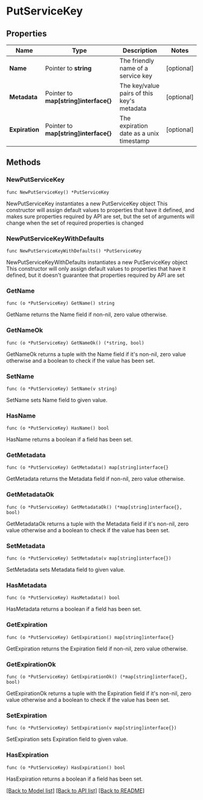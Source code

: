 # PutServiceKey

## Properties

Name | Type | Description | Notes
------------ | ------------- | ------------- | -------------
**Name** | Pointer to **string** | The friendly name of a service key | [optional] 
**Metadata** | Pointer to **map[string]interface{}** | The key/value pairs of this key&#39;s metadata | [optional] 
**Expiration** | Pointer to **map[string]interface{}** | The expiration date as a unix timestamp | [optional] 

## Methods

### NewPutServiceKey

`func NewPutServiceKey() *PutServiceKey`

NewPutServiceKey instantiates a new PutServiceKey object
This constructor will assign default values to properties that have it defined,
and makes sure properties required by API are set, but the set of arguments
will change when the set of required properties is changed

### NewPutServiceKeyWithDefaults

`func NewPutServiceKeyWithDefaults() *PutServiceKey`

NewPutServiceKeyWithDefaults instantiates a new PutServiceKey object
This constructor will only assign default values to properties that have it defined,
but it doesn't guarantee that properties required by API are set

### GetName

`func (o *PutServiceKey) GetName() string`

GetName returns the Name field if non-nil, zero value otherwise.

### GetNameOk

`func (o *PutServiceKey) GetNameOk() (*string, bool)`

GetNameOk returns a tuple with the Name field if it's non-nil, zero value otherwise
and a boolean to check if the value has been set.

### SetName

`func (o *PutServiceKey) SetName(v string)`

SetName sets Name field to given value.

### HasName

`func (o *PutServiceKey) HasName() bool`

HasName returns a boolean if a field has been set.

### GetMetadata

`func (o *PutServiceKey) GetMetadata() map[string]interface{}`

GetMetadata returns the Metadata field if non-nil, zero value otherwise.

### GetMetadataOk

`func (o *PutServiceKey) GetMetadataOk() (*map[string]interface{}, bool)`

GetMetadataOk returns a tuple with the Metadata field if it's non-nil, zero value otherwise
and a boolean to check if the value has been set.

### SetMetadata

`func (o *PutServiceKey) SetMetadata(v map[string]interface{})`

SetMetadata sets Metadata field to given value.

### HasMetadata

`func (o *PutServiceKey) HasMetadata() bool`

HasMetadata returns a boolean if a field has been set.

### GetExpiration

`func (o *PutServiceKey) GetExpiration() map[string]interface{}`

GetExpiration returns the Expiration field if non-nil, zero value otherwise.

### GetExpirationOk

`func (o *PutServiceKey) GetExpirationOk() (*map[string]interface{}, bool)`

GetExpirationOk returns a tuple with the Expiration field if it's non-nil, zero value otherwise
and a boolean to check if the value has been set.

### SetExpiration

`func (o *PutServiceKey) SetExpiration(v map[string]interface{})`

SetExpiration sets Expiration field to given value.

### HasExpiration

`func (o *PutServiceKey) HasExpiration() bool`

HasExpiration returns a boolean if a field has been set.


[[Back to Model list]](../README.md#documentation-for-models) [[Back to API list]](../README.md#documentation-for-api-endpoints) [[Back to README]](../README.md)


